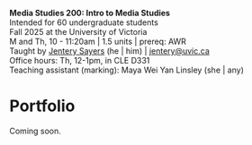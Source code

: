 **Media Studies 200: Intro to Media Studies**     
Intended for 60 undergraduate students     
Fall 2025 at the University of Victoria   
M and Th, 10 - 11:20am | 1.5 units | prereq: AWR   
Taught by [Jentery Sayers](https://jntry.work/) (he | him) | [jentery@uvic.ca](mailto:jentery@uvic.ca)    
Office hours: Th, 12-1pm, in CLE D331    
Teaching assistant (marking): Maya Wei Yan Linsley (she | any)

# Portfolio

Coming soon. 
